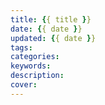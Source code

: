 ```yaml
---
title: {{ title }}
date: {{ date }}
updated: {{ date }}
tags: 
categories: 
keywords: 
description: 
cover: 
---
```

